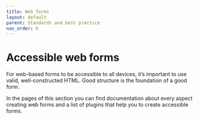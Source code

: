```yaml
---
title: Web forms
layout: default
parent: Standards and best practice
nav_order: 6
---
```


# Accessible web forms

For web-based forms to be accessible to all devices, it’s important to use valid, well-constructed HTML. Good structure is the foundation of a good form. 

In the pages of this section you can find documentation about every aspect creating web forms and a list of plugins that help you to create accessible forms.
